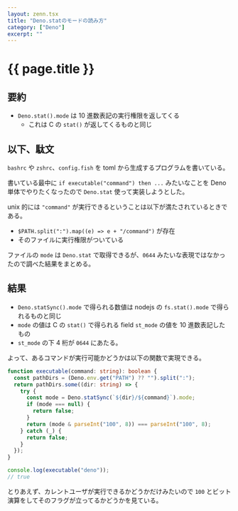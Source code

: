 ```yaml
---
layout: zenn.tsx
title: "Deno.statのモードの読み方"
category: ["Deno"]
excerpt: ""
---
```


# {{ page.title }}

## 要約

- `Deno.stat().mode` は 10 進数表記の実行権限を返してくる
    - これは C の `stat()` が返してくるものと同じ

## 以下、駄文

`bashrc` や `zshrc`、`config.fish` を toml から生成するプログラムを書いている。

書いている最中に `if executable("command") then ...` みたいなことを Deno 単体でやりたくなったので `Deno.stat` 使って実装しようとした。

unix 的には `"command"` が実行できるということは以下が満たされているときである。

- `$PATH.split(":").map((e) => e + "/command")` が存在
- そのファイルに実行権限がついている

ファイルの `mode` は `Deno.stat` で取得できるが、`0644` みたいな表現ではなかったので調べた結果をまとめる。

## 結果

- `Deno.statSync().mode` で得られる数値は nodejs の `fs.stat().mode` で得られるものと同じ
- `mode` の値は C の `stat()` で得られる field `st_mode` の値を 10 進数表記したもの
- `st_mode` の下 4 桁が `0644` にあたる。


よって、あるコマンドが実行可能かどうかは以下の関数で実現できる。

```typescript
function executable(command: string): boolean {
  const pathDirs = (Deno.env.get("PATH") ?? "").split(":");
  return pathDirs.some((dir: string) => {
    try {
      const mode = Deno.statSync(`${dir}/${command}`).mode;
      if (mode === null) {
        return false;
      }
      return (mode & parseInt("100", 8)) === parseInt("100", 8);
    } catch (_) {
      return false;
    }
  });
}

console.log(executable("deno"));
// true
```

とりあえず、カレントユーザが実行できるかどうかだけみたいので `100` とビット演算をしてそのフラグが立ってるかどうかを見ている。
